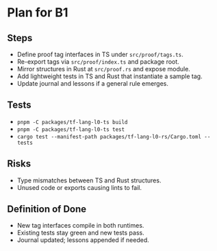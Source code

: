 # Plan for B1

## Steps
- Define proof tag interfaces in TS under `src/proof/tags.ts`.
- Re-export tags via `src/proof/index.ts` and package root.
- Mirror structures in Rust at `src/proof.rs` and expose module.
- Add lightweight tests in TS and Rust that instantiate a sample tag.
- Update journal and lessons if a general rule emerges.

## Tests
- `pnpm -C packages/tf-lang-l0-ts build`
- `pnpm -C packages/tf-lang-l0-ts test`
- `cargo test --manifest-path packages/tf-lang-l0-rs/Cargo.toml --tests`

## Risks
- Type mismatches between TS and Rust structures.
- Unused code or exports causing lints to fail.

## Definition of Done
- New tag interfaces compile in both runtimes.
- Existing tests stay green and new tests pass.
- Journal updated; lessons appended if needed.
